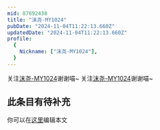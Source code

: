 ```yaml
---
mid: 87692438
title: "沫尧-MY1024"
pubDate: "2024-11-04T11:22:13.660Z"
updatedDate: "2024-11-04T11:22:13.660Z"
profile:
  {
    Nickname: ["沫尧-MY1024"],
  }
---
```


关注[沫尧-MY1024](https://space.bilibili.com/87692438)谢谢喵~ 关注[沫尧-MY1024](https://space.bilibili.com/87692438)谢谢喵~

## 此条目有待补充
你可以在[这里](https://github.com/Yuhanawa/VTuber.ICU-Content/edit/master/v/沫尧-MY1024/index.md)编辑本文
